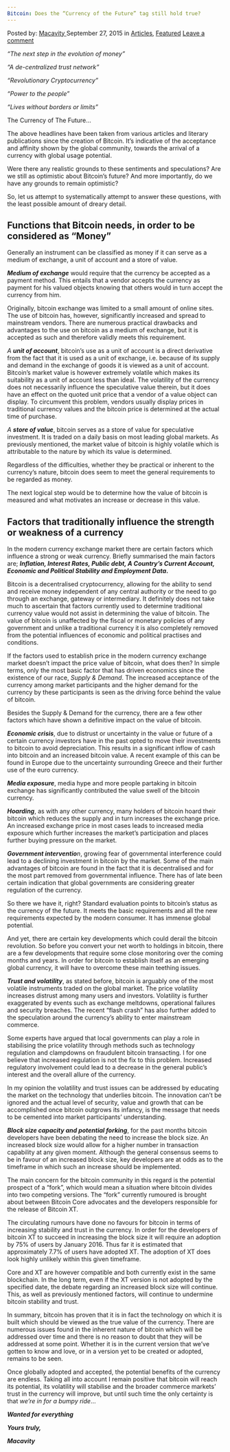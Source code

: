 ```yaml
---
Bitcoin: Does the “Currency of the Future” tag still hold true?
---
```

<article class="post-listing post-11349 post type-post status-publish format-standard has-post-thumbnail hentry category-articles category-deepdot-news tag-bitcoin tag-currency tag-future tag-hold tag-tag tag-true">
    <div class="post-inner">
    <p class="post-meta">
    <span>Posted by: <a href="https://www.deepdotweb.com/author/macavity/" title="">Macavity </a></span>
    <span>September 27, 2015</span>
    <span>in <a href="https://www.deepdotweb.com/category/articles/" rel="category tag">Articles</a>, <a href="https://www.deepdotweb.com/category/deepdot-news/" rel="category tag">Featured</a></span>
    <span><a href="https://www.deepdotweb.com/2015/09/27/bitcoin-does-the-currency-of-the-future-tag-still-hold-true/#respond">Leave a comment</a></span>
    </p>
    <div class="clear"></div>
    <div class="entry">
    <p><em>“The next step in the evolution of money”</em></p>
    <p><em>“A de-centralized trust network”</em></p>
    <p><em>“Revolutionary Cryptocurrency”</em></p>
    <p><em>“Power to the people”</em></p>
    <p><em>“Lives without borders or limits”</em></p>
    <p>The Currency of The Future&#8230;</p>
    <p>The above headlines have been taken from various articles and literary publications since the creation of Bitcoin. It’s indicative of the acceptance and affinity shown by the global community, towards the arrival of a currency with global usage potential.</p>
    <p>Were there any realistic grounds to these sentiments and speculations? Are we still as optimistic about Bitcoin’s future? And more importantly, do we have any grounds to remain optimistic?</p>
    <p>So, let us attempt to systematically attempt to answer these questions, with the least possible amount of dreary detail.</p>
    <h2>Functions that Bitcoin needs, in order to be considered as “Money”</h2>
    <p>Generally an instrument can be classified as money if it can serve as a medium of exchange, a unit of account and a store of value.</p>
    <p><strong><em>Medium of exchange</em></strong> would require that the currency be accepted as a payment method. This entails that a vendor accepts the currency as payment for his valued objects knowing that others would in turn accept the currency from him.</p>
    <p>Originally, bitcoin exchange was limited to a small amount of online sites. The use of bitcoin has, however, significantly increased and spread to mainstream vendors. There are numerous practical drawbacks and advantages to the use on bitcoin as a medium of exchange, but it is accepted as such and therefore validly meets this requirement.</p>
    <p><em>A <strong>unit of account</strong></em>, bitcoin’s use as a unit of account is a direct derivative from the fact that it is used as a unit of exchange, i.e. because of its supply and demand in the exchange of goods it is viewed as a unit of account. Bitcoin’s market value is however extremely volatile which makes its suitability as a unit of account less than ideal. The volatility of the currency does not necessarily influence the speculative value therein, but it does have an effect on the quoted unit price that a vendor of a value object can display. To circumvent this problem, vendors usually display prices in traditional currency values and the bitcoin price is determined at the actual time of purchase.</p>
    <p><em>A <strong>store of value</strong></em>, bitcoin serves as a store of value for speculative investment. It is traded on a daily basis on most leading global markets. As previously mentioned, the market value of bitcoin is highly volatile which is attributable to the nature by which its value is determined.</p>
    <p>Regardless of the difficulties, whether they be practical or inherent to the currency’s nature, bitcoin does seem to meet the general requirements to be regarded as money.</p>
    <p>The next logical step would be to determine how the value of bitcoin is measured and what motivates an increase or decrease in this value.</p>
    <h2>Factors that traditionally influence the strength or weakness of a currency</h2>
    <p>In the modern currency exchange market there are certain factors which influence a strong or weak currency. Briefly summarised the main factors are; <strong><em>Inflation, Interest Rates, Public debt, A Country’s Current Account, Economic and Political Stability and Employment Data</em>.</strong></p>
    <p>Bitcoin is a decentralised cryptocurrency, allowing for the ability to send and receive money independent of any central authority or the need to go through an exchange, gateway or intermediary. It definitely does not take much to ascertain that factors currently used to determine traditional currency value would not assist in determining the value of bitcoin. The value of bitcoin is unaffected by the fiscal or monetary policies of any government and unlike a traditional currency it is also completely removed from the potential influences of economic and political practises and conditions.</p>
    <p>If the factors used to establish price in the modern currency exchange market doesn’t impact the price value of bitcoin, what does then? In simple terms, only the most basic factor that has driven economics since the existence of our race, <em>Supply &amp; Demand</em>. The increased acceptance of the currency among market participants and the higher demand for the currency by these participants is seen as the driving force behind the value of bitcoin.</p>
    <p>Besides the Supply &amp; Demand for the currency, there are a few other factors which have shown a definitive impact on the value of bitcoin.</p>
    <p><strong><em>Economic crisis</em></strong>, due to distrust or uncertainty in the value or future of a certain currency investors have in the past opted to move their investments to bitcoin to avoid depreciation. This results in a significant inflow of cash into bitcoin and an increased bitcoin value. A recent example of this can be found in Europe due to the uncertainty surrounding Greece and their further use of the euro currency.</p>
    <p><strong><em>Media exposure</em></strong>, media hype and more people partaking in bitcoin exchange has significantly contributed the value swell of the bitcoin currency.</p>
    <p><strong><em>Hoarding</em></strong>, as with any other currency, many holders of bitcoin hoard their bitcoin which reduces the supply and in turn increases the exchange price. An increased exchange price in most cases leads to increased media exposure which further increases the market’s participation and places further buying pressure on the market.</p>
    <p><em><strong>Government interventio</strong>n</em>, growing fear of governmental interference could lead to a declining investment in bitcoin by the market. Some of the main advantages of bitcoin are found in the fact that it is decentralised and for the most part removed from governmental influence. There has of late been certain indication that global governments are considering greater regulation of the currency.</p>
    <p>So there we have it, right? Standard evaluation points to bitcoin’s status as the currency of the future. It meets the basic requirements and all the new requirements expected by the modern consumer. It has immense global potential.</p>
    <p>And yet, there are certain key developments which could derail the bitcoin revolution. So before you convert your net worth to holdings in bitcoin, there are a few developments that require some close monitoring over the coming months and years. In order for bitcoin to establish itself as an emerging global currency, it will have to overcome these main teething issues.</p>
    <p><strong><em>Trust and volatility</em></strong>, as stated before, bitcoin is arguably one of the most volatile instruments traded on the global market. The price volatility increases distrust among many users and investors. Volatility is further exaggerated by events such as exchange meltdowns, operational failures and security breaches. The recent “flash crash” has also further added to the speculation around the currency’s ability to enter mainstream commerce.</p>
    <p>Some experts have argued that local governments can play a role in stabilising the price volatility through methods such as technology regulation and clampdowns on fraudulent bitcoin transacting. I for one believe that increased regulation is not the fix to this problem. Increased regulatory involvement could lead to a decrease in the general public’s interest and the overall allure of the currency.</p>
    <p>In my opinion the volatility and trust issues can be addressed by educating the market on the technology that underlies bitcoin. The innovation can’t be ignored and the actual level of security, value and growth that can be accomplished once bitcoin outgrows its infancy, is the message that needs to be cemented into market participants’ understanding.</p>
    <p><strong><em>Block size capacity and potential forking</em></strong>, for the past months bitcoin developers have been debating the need to increase the block size. An increased block size would allow for a higher number in transaction capability at any given moment. Although the general consensus seems to be in favour of an increased block size, key developers are at odds as to the timeframe in which such an increase should be implemented.</p>
    <p>The main concern for the bitcoin community in this regard is the potential prospect of a “fork”, which would mean a situation where bitcoin divides into two competing versions. The “fork” currently rumoured is brought about between Bitcoin Core advocates and the developers responsible for the release of Bitcoin XT.</p>
    <p>The circulating rumours have done no favours for bitcoin in terms of increasing stability and trust in the currency. In order for the developers of bitcoin XT to succeed in increasing the block size it will require an adoption by 75% of users by January 2016. Thus far it is estimated that approximately 7.7% of users have adopted XT. The adoption of XT does look highly unlikely within this given timeframe.</p>
    <p>Core and XT are however compatible and both currently exist in the same blockchain. In the long term, even if the XT version is not adopted by the specified date, the debate regarding an increased block size will continue. This, as well as previously mentioned factors, will continue to undermine bitcoin stability and trust.</p>
    <p>In summary, bitcoin has proven that it is in fact the technology on which it is built which should be viewed as the true value of the currency. There are numerous issues found in the inherent nature of bitcoin which will be addressed over time and there is no reason to doubt that they will be addressed at some point. Whether it is in the current version that we’ve gotten to know and love, or in a version yet to be created or adopted, remains to be seen.</p>
    <p>Once globally adopted and accepted, the potential benefits of the currency are endless. Taking all into account I remain positive that bitcoin will reach its potential, its volatility will stabilise and the broader commerce markets’ trust in the currency will improve, but until such time the only certainty is that <em>we’re in for a bumpy ride</em>…</p>
    <p><strong><em>Wanted for everything</em></strong></p>
    <p><strong><em>Yours truly,</em></strong></p>
    <p><strong><em>Macavity</em></strong></p>
    </div>
    <span style="display:none"><a href="https://www.deepdotweb.com/tag/bitcoin/" rel="tag">bitcoin</a> <a href="https://www.deepdotweb.com/tag/currency/" rel="tag">currency</a> <a href="https://www.deepdotweb.com/tag/future/" rel="tag">future</a> <a href="https://www.deepdotweb.com/tag/hold/" rel="tag">hold</a> <a href="https://www.deepdotweb.com/tag/tag/" rel="tag">tag</a> <a href="https://www.deepdotweb.com/tag/true/" rel="tag">true</a></span> <span style="display:none" class="updated">2015-09-27</span>
    <div style="display:none" class="vcard author" itemprop="author" itemscope itemtype="http://schema.org/Person"><strong class="fn" itemprop="name"><a href="https://www.deepdotweb.com/author/macavity/" title="Posts by Macavity" rel="author">Macavity</a></strong></div>
    </div>
</article>

